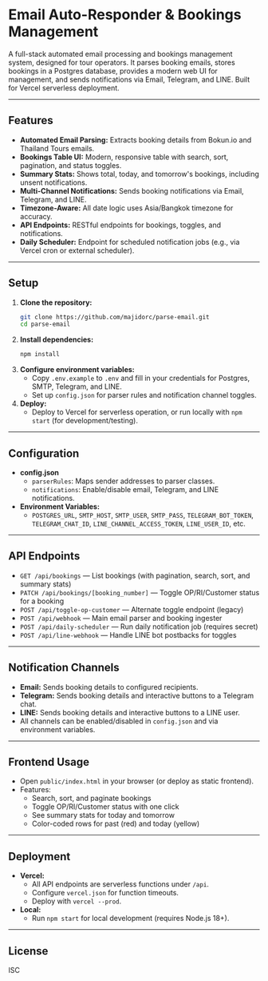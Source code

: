 # Email Auto-Responder & Bookings Management

A full-stack automated email processing and bookings management system, designed for tour operators. It parses booking emails, stores bookings in a Postgres database, provides a modern web UI for management, and sends notifications via Email, Telegram, and LINE. Built for Vercel serverless deployment.

---

## Features
- **Automated Email Parsing:** Extracts booking details from Bokun.io and Thailand Tours emails.
- **Bookings Table UI:** Modern, responsive table with search, sort, pagination, and status toggles.
- **Summary Stats:** Shows total, today, and tomorrow's bookings, including unsent notifications.
- **Multi-Channel Notifications:** Sends booking notifications via Email, Telegram, and LINE.
- **Timezone-Aware:** All date logic uses Asia/Bangkok timezone for accuracy.
- **API Endpoints:** RESTful endpoints for bookings, toggles, and notifications.
- **Daily Scheduler:** Endpoint for scheduled notification jobs (e.g., via Vercel cron or external scheduler).

---

## Setup
1. **Clone the repository:**
   ```sh
   git clone https://github.com/majidorc/parse-email.git
   cd parse-email
   ```
2. **Install dependencies:**
   ```sh
   npm install
   ```
3. **Configure environment variables:**
   - Copy `.env.example` to `.env` and fill in your credentials for Postgres, SMTP, Telegram, and LINE.
   - Set up `config.json` for parser rules and notification channel toggles.
4. **Deploy:**
   - Deploy to Vercel for serverless operation, or run locally with `npm start` (for development/testing).

---

## Configuration
- **config.json**
  - `parserRules`: Maps sender addresses to parser classes.
  - `notifications`: Enable/disable email, Telegram, and LINE notifications.
- **Environment Variables:**
  - `POSTGRES_URL`, `SMTP_HOST`, `SMTP_USER`, `SMTP_PASS`, `TELEGRAM_BOT_TOKEN`, `TELEGRAM_CHAT_ID`, `LINE_CHANNEL_ACCESS_TOKEN`, `LINE_USER_ID`, etc.

---

## API Endpoints
- `GET /api/bookings` — List bookings (with pagination, search, sort, and summary stats)
- `PATCH /api/bookings/[booking_number]` — Toggle OP/RI/Customer status for a booking
- `POST /api/toggle-op-customer` — Alternate toggle endpoint (legacy)
- `POST /api/webhook` — Main email parser and booking ingester
- `POST /api/daily-scheduler` — Run daily notification job (requires secret)
- `POST /api/line-webhook` — Handle LINE bot postbacks for toggles

---

## Notification Channels
- **Email:** Sends booking details to configured recipients.
- **Telegram:** Sends booking details and interactive buttons to a Telegram chat.
- **LINE:** Sends booking details and interactive buttons to a LINE user.
- All channels can be enabled/disabled in `config.json` and via environment variables.

---

## Frontend Usage
- Open `public/index.html` in your browser (or deploy as static frontend).
- Features:
  - Search, sort, and paginate bookings
  - Toggle OP/RI/Customer status with one click
  - See summary stats for today and tomorrow
  - Color-coded rows for past (red) and today (yellow)

---

## Deployment
- **Vercel:**
  - All API endpoints are serverless functions under `/api`.
  - Configure `vercel.json` for function timeouts.
  - Deploy with `vercel --prod`.
- **Local:**
  - Run `npm start` for local development (requires Node.js 18+).

---

## License
ISC 